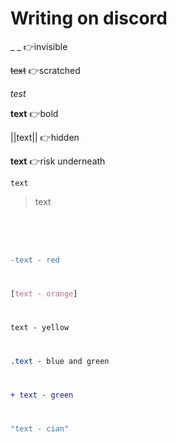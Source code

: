 # Writing on discord
_ _ 👉invisible
<br>

~~text~~ 👉scratched
<br>

*test*
<br>

**text** 👉bold
<br>

||text|| 👉hidden
<br>

__text__ 👉risk underneath
<br>

`text`
<br>

> text

#

``` 

``` 

#

```diff
-text - red
```

#

```css
[text - orange] 
```

#

```fix
text - yellow
```

#

```css
.text - blue and green
```

#

```diff
+ text - green
```

#

```bash
"text - cian"
```
